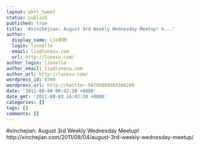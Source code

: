 ```yaml
---
layout: aktt_tweet
status: publish
published: true
title: '#xinchejian: August 3rd Weekly Wednesday Meetup! h...'
author:
  display_name: Lio李欧
  login: lionello
  email: lio@lunesu.com
  url: http://lunesu.com/
author_login: lionello
author_email: lio@lunesu.com
author_url: http://lunesu.com/
wordpress_id: 6760
wordpress_url: http://twitter-98795888503308289
date: '2011-08-04 00:42:30 +0800'
date_gmt: '2011-08-03 16:42:30 +0800'
categories: []
tags: []
comments: []
---
```

<p>#xinchejian: August 3rd Weekly Wednesday Meetup! http://xinchejian.com/2011/08/04/august-3rd-weekly-wednesday-meetup/</p>
